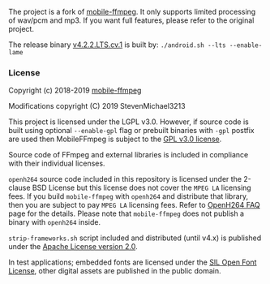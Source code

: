 The project is a fork of [mobile-ffmpeg](https://github.com/tanersener/mobile-ffmpeg). It only supports limited processing of wav/pcm and mp3. If you want full features, please refer to the original project.

The release binary [v4.2.2.LTS.cv.1](https://github.com/StevenMichael3213/mobile-ffmpeg/releases/tag/v4.2.2.LTS.cv.1) is built by:
`./android.sh --lts --enable-lame`

### License

Copyright (c) 2018-2019 [mobile-ffmpeg](https://github.com/tanersener/mobile-ffmpeg)

Modifications copyright (C) 2019 StevenMichael3213

This project is licensed under the LGPL v3.0. However, if source code is built using optional `--enable-gpl` flag or 
prebuilt binaries with `-gpl` postfix are used then MobileFFmpeg is subject to the [GPL v3.0 license](https://github.com/StevenMichael3213/mobile-ffmpeg/blob/master/LICENSE.GPLv3).

Source code of FFmpeg and external libraries is included in compliance with their individual licenses.

`openh264` source code included in this repository is licensed under the 2-clause BSD License but this license does 
not cover the `MPEG LA` licensing fees. If you build `mobile-ffmpeg` with `openh264` and distribute that library, then 
you are subject to pay `MPEG LA` licensing fees. Refer to [OpenH264 FAQ](https://www.openh264.org/faq.html) page for 
the details. Please note that `mobile-ffmpeg` does not publish a binary with `openh264` inside.

`strip-frameworks.sh` script included and distributed (until v4.x) is published under the [Apache License version 2.0](https://www.apache.org/licenses/LICENSE-2.0).

In test applications; embedded fonts are licensed under the [SIL Open Font License](https://opensource.org/licenses/OFL-1.1), other digital assets are published in the public domain.

